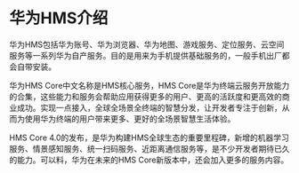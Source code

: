 # 华为HMS介绍

 华为HMS包括华为账号、华为浏览器、华为地图、游戏服务、定位服务、云空间服务等一系列华为自产服务。目的是用来为手机提供基础服务的，一般手机出厂都会自带安装。

华为HMS Core中文名称是HMS核心服务，HMS Core是华为终端云服务开放能力的合集，这些能力和服务会帮助应用获得更多的用户、更高的活跃度和更高效的商业成功。实现一点接入，全球全场景全终端的智慧分发，让开发者专注于创新，从而为使用华为终端的用户带来更多、更好的全场景智慧生活体验。

 HMS Core 4.0的发布，是华为构建HMS全球生态的重要里程碑，新增的机器学习服务、情景感知服务、统一扫码服务、近距离通信服务等，是不少开发者期待已久的能力。可以料，华为在未来的HMS Core新版本中，还会加入更多的服务内容。

